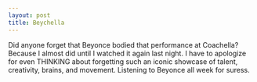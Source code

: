 ```yaml
---
layout: post
title: Beychella
---
```


Did anyone forget that Beyonce bodied that performance at Coachella? Because I almost did until I watched it again last night.
I have to apologize for even THINKING about forgetting such an iconic showcase of talent, creativity, brains, and movement.
Listening to Beyonce all week for suress.
